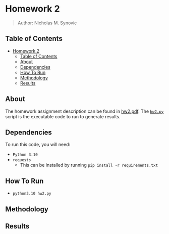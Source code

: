 # Homework 2

> Author: Nicholas M. Synovic

## Table of Contents

- [Homework 2](#homework-2)
  - [Table of Contents](#table-of-contents)
  - [About](#about)
  - [Dependencies](#dependencies)
  - [How To Run](#how-to-run)
  - [Methodology](#methodology)
  - [Results](#results)

## About

The homework assignment description can be found in [hw2.pdf](hw2.pdf). The
[`hw2.py`](hw2.py) script is the executable code to run to generate results.

## Dependencies

To run this code, you will need:

- `Python 3.10`
- `requests`
  - This can be installed by running `pip install -r requirements.txt`

## How To Run

- `python3.10 hw2.py`

## Methodology

## Results
